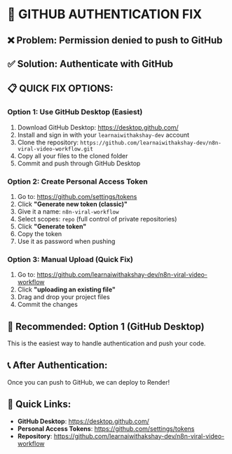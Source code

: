 # 🔐 **GITHUB AUTHENTICATION FIX**

## **❌ Problem:** Permission denied to push to GitHub
## **✅ Solution:** Authenticate with GitHub

## **📋 QUICK FIX OPTIONS:**

### **Option 1: Use GitHub Desktop (Easiest)**
1. Download GitHub Desktop: https://desktop.github.com/
2. Install and sign in with your `learnaiwithakshay-dev` account
3. Clone the repository: `https://github.com/learnaiwithakshay-dev/n8n-viral-video-workflow.git`
4. Copy all your files to the cloned folder
5. Commit and push through GitHub Desktop

### **Option 2: Create Personal Access Token**
1. Go to: https://github.com/settings/tokens
2. Click **"Generate new token (classic)"**
3. Give it a name: `n8n-viral-workflow`
4. Select scopes: `repo` (full control of private repositories)
5. Click **"Generate token"**
6. Copy the token
7. Use it as password when pushing

### **Option 3: Manual Upload (Quick Fix)**
1. Go to: https://github.com/learnaiwithakshay-dev/n8n-viral-video-workflow
2. Click **"uploading an existing file"**
3. Drag and drop your project files
4. Commit the changes

## **🎯 Recommended: Option 1 (GitHub Desktop)**
This is the easiest way to handle authentication and push your code.

## **📞 After Authentication:**
Once you can push to GitHub, we can deploy to Render!

## **🔗 Quick Links:**
- **GitHub Desktop**: https://desktop.github.com/
- **Personal Access Tokens**: https://github.com/settings/tokens
- **Repository**: https://github.com/learnaiwithakshay-dev/n8n-viral-video-workflow
